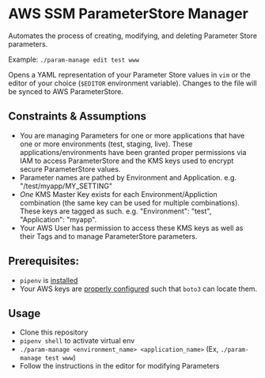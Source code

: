 AWS SSM ParameterStore Manager
=========================
Automates the process of creating, modifying, and deleting Parameter Store parameters.

Example: `./param-manage edit test www`

Opens a YAML representation of your Parameter Store values in `vim` or the editor of your choice (`$EDITOR` environment variable). Changes to the file will be synced to AWS ParameterStore.

Constraints & Assumptions
-------------------------
- You are managing Parameters for one or more applications that have one or more environments (test, staging, live). These applications/environments have been granted proper permissions via IAM to access ParameterStore and the KMS keys used to encrypt secure ParameterStore values.
- Parameter names are pathed by Environment and Application. e.g. "/test/myapp/MY_SETTING"
- _One_ KMS Master Key exists for each Environment/Appliction combination (the same key can be used for multiple combinations). These keys are tagged as such. e.g. "Environment": "test", "Application": "myapp". 
- Your AWS User has permission to access these KMS keys as well as their Tags and to manage ParameterStore parameters.

Prerequisites:
--------------
- `pipenv` is [installed](https://docs.pipenv.org/)
- Your AWS keys are [properly configured](http://boto3.readthedocs.io/en/latest/guide/configuration.html) such that `boto3` can locate them.

Usage
-----
- Clone this repository
- `pipenv shell` to activate virtual env
- `./param-manage <environment_name> <application_name>` (Ex, `./param-manage test www`)
- Follow the instructions in the editor for modifying Parameters



